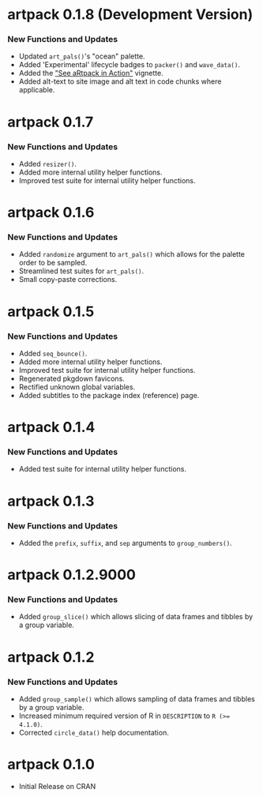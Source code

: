 # artpack 0.1.8 (Development Version)
### **New Functions and Updates**
* Updated `art_pals()`'s "ocean" palette.
* Added 'Experimental' lifecycle badges to `packer()` and `wave_data()`.
* Added the ["See aRtpack in Action"](https://meghansaha.github.io/artpack/articles/see_artpack_in_action.html) vignette.
* Added alt-text to site image and alt text in code chunks where applicable.

# artpack 0.1.7
### **New Functions and Updates**
* Added `resizer()`.
* Added more internal utility helper functions.
* Improved test suite for internal utility helper functions.

# artpack 0.1.6
### **New Functions and Updates**
* Added `randomize` argument to `art_pals()` which allows for the palette order to be sampled.
* Streamlined test suites for `art_pals()`.
* Small copy-paste corrections.

# artpack 0.1.5
### **New Functions and Updates**
* Added `seq_bounce()`.
* Added more internal utility helper functions.
* Improved test suite for internal utility helper functions.
* Regenerated pkgdown favicons.
* Rectified unknown global variables.
* Added subtitles to the package index (reference) page.

# artpack 0.1.4
### **New Functions and Updates**
* Added test suite for internal utility helper functions.

# artpack 0.1.3
### **New Functions and Updates**
* Added the `prefix`, `suffix`, and `sep` arguments to `group_numbers()`.

# artpack 0.1.2.9000
### **New Functions and Updates**
* Added `group_slice()` which allows slicing of data frames and tibbles by a group variable.

# artpack 0.1.2
### **New Functions and Updates**
* Added `group_sample()` which allows sampling of data frames and tibbles by a group variable.
* Increased minimum required version of R in `DESCRIPTION` to `R (>= 4.1.0)`.
* Corrected `circle_data()` help documentation.

# artpack 0.1.0

* Initial Release on CRAN
